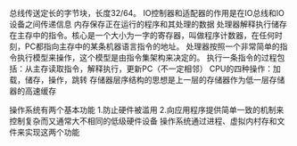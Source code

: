总线传送定长的字节块，长度32/64。
IO控制器和适配器的作用是在IO总线和IO设备之间传递信息
内存保存正在运行的程序和其处理的数据
处理器解释执行储存在主存中的指令。核心是一个大小为一字的寄存器，叫做程序计数器，在任何时刻，PC都指向主存中的某条机器语言指令的地址。
处理器按照一个非常简单的指令执行模型来操作，这个模型是由指令集架构来决定的。
执行一条指令的过程包括：从主存读取指令，解释执行，更新PC（不一定相邻）
CPU的四种操作：加载，储存，操作，跳转
存储器层序结构的思想是上一层的存储器作为低一层存储器的高速缓存

操作系统有两个基本功能
1.防止硬件被滥用
2.向应用程序提供简单一致的机制来控制复杂而又通常大不相同的低级硬件设备
操作系统通过进程、虚拟内村存和文件来实现这两个功能

